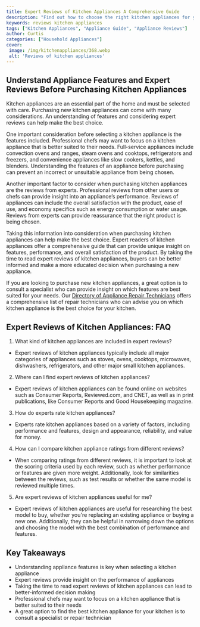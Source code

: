 ```yaml
---
title: Expert Reviews of Kitchen Appliances A Comprehensive Guide
description: "Find out how to choose the right kitchen appliances for your home with our comprehensive guide Our expert reviews make it easy to pick out the best products tailored to your needs"
keywords: reviews kitchen appliances
tags: ["Kitchen Appliances", "Appliance Guide", "Appliance Reviews"]
author: Curtis
categories: ["Household Appliances"]
cover: 
 image: /img/kitchenappliances/368.webp
 alt: 'Reviews of kitchen appliances'
---
```

## Understand Appliance Features and Expert Reviews Before Purchasing Kitchen Appliances 
Kitchen appliances are an essential part of the home and must be selected with care. Purchasing new kitchen appliances can come with many considerations. An understanding of features and considering expert reviews can help make the best choice. 

One important consideration before selecting a kitchen appliance is the features included. Professional chefs may want to focus on a kitchen appliance that is better suited to their needs. Full-service appliances include convection ovens and ranges, steam ovens and cooktops, refrigerators and freezers, and convenience appliances like slow cookers, kettles, and blenders. Understanding the features of an appliance before purchasing can prevent an incorrect or unsuitable appliance from being chosen. 

Another important factor to consider when purchasing kitchen appliances are the reviews from experts. Professional reviews from other users or chefs can provide insight into an appliance’s performance. Reviews of appliances can include the overall satisfaction with the product, ease of use, and economy specifics such as energy consumption or water usage. Reviews from experts can provide reassurance that the right product is being chosen. 

Taking this information into consideration when purchasing kitchen appliances can help make the best choice. Expert readers of kitchen appliances offer a comprehensive guide that can provide unique insight on features, performance, and overall satisfaction of the product. By taking the time to read expert reviews of kitchen appliances, buyers can be better informed and make a more educated decision when purchasing a new appliance. 

If you are looking to purchase new kitchen appliances, a great option is to consult a specialist who can provide insight on which features are best suited for your needs. Our [Directory of Appliance Repair Technicians](./pages/appliance-repair-technicians) offers a comprehensive list of repair technicians who can advise you on which kitchen appliance is the best choice for your kitchen.

## Expert Reviews of Kitchen Appliances: FAQ

1. What kind of kitchen appliances are included in expert reviews?
 * Expert reviews of kitchen appliances typically include all major categories of appliances such as stoves, ovens, cooktops, microwaves, dishwashers, refrigerators, and other major small kitchen appliances.

2. Where can I find expert reviews of kitchen appliances? 
 * Expert reviews of kitchen appliances can be found online on websites such as Consumer Reports, Reviewed.com, and CNET, as well as in print publications, like Consumer Reports and Good Housekeeping magazine.

3. How do experts rate kitchen appliances? 
 * Experts rate kitchen appliances based on a variety of factors, including performance and features, design and appearance, reliability, and value for money.

4. How can I compare kitchen appliance ratings from different reviews? 
 * When comparing ratings from different reviews, it is important to look at the scoring criteria used by each review, such as whether performance or features are given more weight. Additionally, look for similarities between the reviews, such as test results or whether the same model is reviewed multiple times.

5. Are expert reviews of kitchen appliances useful for me? 
 * Expert reviews of kitchen appliances are useful for researching the best model to buy, whether you're replacing an existing appliance or buying a new one. Additionally, they can be helpful in narrowing down the options and choosing the model with the best combination of performance and features.

## Key Takeaways
- Understanding appliance features is key when selecting a kitchen appliance
- Expert reviews provide insight on the performance of appliances
- Taking the time to read expert reviews of kitchen appliances can lead to better-informed decision making 
- Professional chefs may want to focus on a kitchen appliance that is better suited to their needs
- A great option to find the best kitchen appliance for your kitchen is to consult a specialist or repair technician
